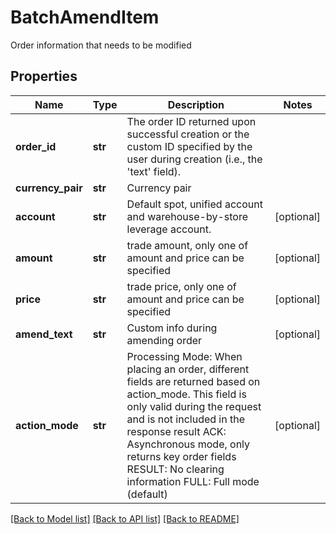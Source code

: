 # BatchAmendItem

Order information that needs to be modified
## Properties
Name | Type | Description | Notes
------------ | ------------- | ------------- | -------------
**order_id** | **str** | The order ID returned upon successful creation or the custom ID specified by the user during creation (i.e., the &#39;text&#39; field). | 
**currency_pair** | **str** | Currency pair | 
**account** | **str** | Default spot, unified account and warehouse-by-store leverage account. | [optional] 
**amount** | **str** | trade amount, only one of amount and price can be specified | [optional] 
**price** | **str** | trade price, only one of amount and price can be specified | [optional] 
**amend_text** | **str** | Custom info during amending order | [optional] 
**action_mode** | **str** | Processing Mode: When placing an order, different fields are returned based on action_mode. This field is only valid during the request and is not included in the response result ACK: Asynchronous mode, only returns key order fields RESULT: No clearing information FULL: Full mode (default) | [optional] 

[[Back to Model list]](../README.md#documentation-for-models) [[Back to API list]](../README.md#documentation-for-api-endpoints) [[Back to README]](../README.md)


